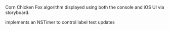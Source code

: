 Corn Chicken Fox algorithm displayed using both the console
and iOS UI via storyboard.

implements an NSTimer to control label text updates